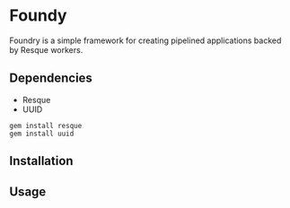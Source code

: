 Foundy
======================

Foundry is a simple framework for creating pipelined applications backed by Resque workers.


## Dependencies

* Resque
* UUID

```
gem install resque
gem install uuid
```

## Installation


## Usage



